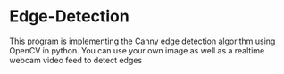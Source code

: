 # Edge-Detection
This program is implementing the Canny edge detection algorithm using OpenCV in python. You can use your own image as well as a realtime webcam video feed to detect edges
